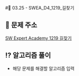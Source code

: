 #🌹 03.25 - SWEA_D4_1219_길찾기

## 📝 문제 주소

[SW Expert Academy 1219 길찾기](https://swexpertacademy.com/main/code/problem/problemDetail.do?contestProbId=AV14geLqABQCFAYD&categoryId=AV14geLqABQCFAYD&categoryType=CODE&problemTitle=1219&orderBy=FIRST_REG_DATETIME&selectCodeLang=ALL&select-1=&pageSize=10&pageIndex=1&&&&&&&&&)

## ⁉️ 알고리즘 풀이

- 해당 문제를 해결할 알고리즘 입력